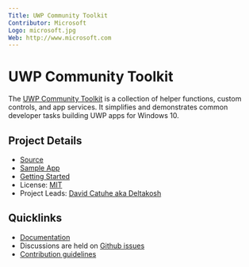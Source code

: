 ```yaml
---
Title: UWP Community Toolkit
Contributor: Microsoft
Logo: microsoft.jpg
Web: http://www.microsoft.com
---
```

# UWP Community Toolkit

The [UWP Community Toolkit](https://github.com/Microsoft/UWPCommunityToolkit) is a collection of helper functions, custom controls, and app services. It simplifies and demonstrates common developer tasks building UWP apps for Windows 10.

## Project Details

* [Source](https://github.com/Microsoft/UWPCommunityToolkit)
* [Sample App](https://aka.ms/uwptoolkitapp)
* [Getting Started](https://docs.microsoft.com/windows/communitytoolkit/getting-started)
* License: [MIT](https://github.com/Microsoft/UWPCommunityToolkit/blob/master/license.md)
* Project Leads: [David Catuhe aka Deltakosh](https://github.com/deltakosh)

## Quicklinks

* [Documentation](https://docs.microsoft.com/windows/communitytoolkit/)
* Discussions are held on [Github issues](https://github.com/Microsoft/UWPCommunityToolkit/issues)
* [Contribution guidelines](https://github.com/Microsoft/UWPCommunityToolkit/blob/master/contributing.md)
